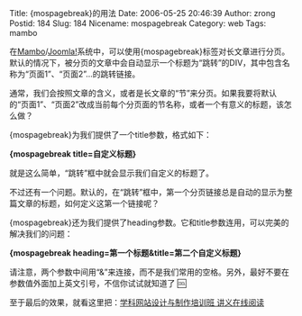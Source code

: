 Title: {mospagebreak}的用法
Date: 2006-05-25 20:46:39
Author: zrong
Postid: 184
Slug: 184
Nicename: mospagebreak
Category: web
Tags: mambo

在[Mambo](http://www.mamboserver.com)/[Joomla!](http://www.joomla.org)系统中，可以使用{mospagebreak}标签对长文章进行分页。默认的情况下，被分页的文章中会自动显示一个标题为“跳转”的DIV，其中包含名称为“页面1”、“页面2”...的跳转链接。

通常，我们会按照文章的含义，或者是长文章的“节”来分页。如果我要将默认的“页面1”、“页面2”改成当前每个分页面的节名称，或者一个有意义的标题，该怎么做？

{mospagebreak}为我们提供了一个title参数，格式如下：

**{mospagebreak title=自定义标题}**

就是这么简单，“跳转”框中就会显示我们自定义的标题了。

不过还有一个问题。默认的，在“跳转”框中，第一个分页链接总是自动的显示为整篇文章的标题，如何定义这第一个链接呢？

{mospagebreak}还为我们提供了heading参数。它和title参数连用，可以完美的解决我们的问题：

**{mospagebreak heading=第一个标题&title=第二个自定义标题}**

请注意，两个参数中间用“&”来连接，而不是我们常用的空格。另外，最好不要在参数值外面加上英文引号，不信你试试就知道了
:cool:

至于最后的效果，就看这里把：[学科网站设计与制作培训班
讲义在线阅读](http://cai.mediasky.cn/index.php?option=com_content&task=view&id=53&Itemid=13)

